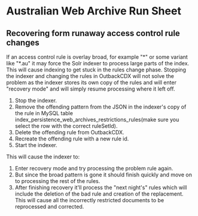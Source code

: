 # Australian Web Archive Run Sheet

## Recovering form runaway access control rule changes

If an access control rule is overlay broad, for example "\*" or some variant like "\*.au" it may force the Solr indexer to
process large parts of the index. This will cause indexing to get stuck in the rules change phase. Stopping the indexer
and changing the rules in OutbackCDX will not solve the problem as the indexer stores its own copy of the rules and
will enter "recovery mode" and will simply resume processing where it left off.

1. Stop the indexer.
2. Remove the offending pattern from the JSON in  the indexer's copy of the rule in MySQL table
  index_persistence_web_archives_restrictions_rules(make sure you select the row with the correct ruleSetId).
3. Delete the offending rule from OutbackCDX.
4. Recreate the offending rule with a new rule id.
5. Start the indexer.

This will cause the indexer to:

1. Enter recovery mode and try processing the problem rule again.
2. But since the broad pattern is gone it should finish quickly and move on to processing the rest of the rules.
3. After finishing recovery it'll process the "next night's" rules which will include the deletion of the bad rule and creation
   of the replacement. This will cause all the incorrectly restricted documents to be reprocessed and corrected.
